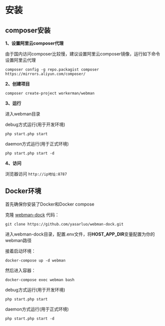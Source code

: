 # 安装

## composer安装

**1、设置阿里云composer代理**

由于国内访问composer比较慢，建议设置阿里云composer镜像，运行如下命令设置阿里云代理

`composer config -g repo.packagist composer https://mirrors.aliyun.com/composer/`

**2、创建项目**

`composer create-project workerman/webman`

**3、运行**  

进入webman目录   

debug方式运行(用于开发环境)
 
`php start.php start`

daemon方式运行(用于正式环境)

`php start.php start -d`

**4、访问**

浏览器访问 `http://ip地址:8787`

## Docker环境

首先确保你安装了Docker和Docker compose

克隆 [webman-dock](https://github.com/yasarluo/webman-dock) 代码：

`git clone https://github.com/yasarluo/webman-dock.git`

进入webman-dock目录，配置.env文件，将**HOST_APP_DIR**变量配置为你的webman路径

接着启动环境：

`docker-compose up -d webman`

然后进入容器：

`docker-compose exec webman bash`

debug方式运行(用于开发环境)
 
`php start.php start`

daemon方式运行(用于正式环境)

`php start.php start -d`
